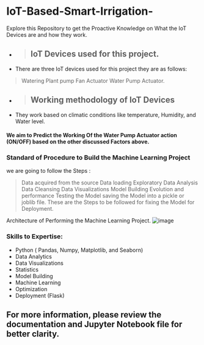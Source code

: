 # IoT-Based-Smart-Irrigation-
Explore this Repository to get the Proactive Knowledge on What the IoT Devices are and how they work. 
- > ## IoT Devices used for this project.
- There are three IoT devices used for this project they are as follows:
> Watering Plant pump
> Fan Actuator
> Water Pump Actuator.

- >  ## Working methodology of IoT Devices
- They work based on climatic conditions like temperature, Humidity, and Water level.
  
####  We aim to Predict the Working Of the Water Pump Actuator action (ON/OFF) based on the other discussed Factors above.

### Standard of Procedure to Build the Machine Learning Project 
we are going to follow the Steps :
> Data acquired from the source
> Data loading
> Exploratory Data Analysis
> Data Cleansing
> Data Visualizations
> Model Building
> Evolution and performance 
> Testing the Model 
> saving the Model into a pickle or joblib file.
These are the Steps to be followed for fixing the Model for Deployment.

Architecture of Performing the Machine Learning Project.
  ![image](https://github.com/user-attachments/assets/33d56d2f-5f92-4eef-8a93-7625f1887213)


### Skills to Expertise:
- Python ( Pandas, Numpy, Matplotlib, and Seaborn)
- Data Analytics
- Data Visualizations
- Statistics
- Model Building
- Machine Learning
- Optimization
- Deployment (Flask)

 ## For more information, please review the documentation and Jupyter Notebook file for better clarity.
